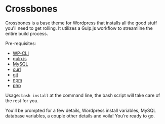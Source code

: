 # Crossbones

Crossbones is a base theme for Wordpress that installs all the good stuff you'll need to get rolling. It utilizes a Gulp.js workflow to streamline the entire build process.

Pre-requisites:

- [WP-CLI](https://wp-cli.org/)
- [gulp.js](https://gulpjs.com/)
- [MySQL](https://www.mysql.com/)
- [curl](https://curl.haxx.se/)
- [git](https://git-scm.com/)
- [npm](https://www.npmjs.com/)
- [php](https://www.php.net/)

Usage: `bash install` at the command line, the bash script will take care of the rest for you. 

You'll be prompted for a few details, Wordpress install variables, MySQL database variables, a couple other details and voila! You're ready to go.
